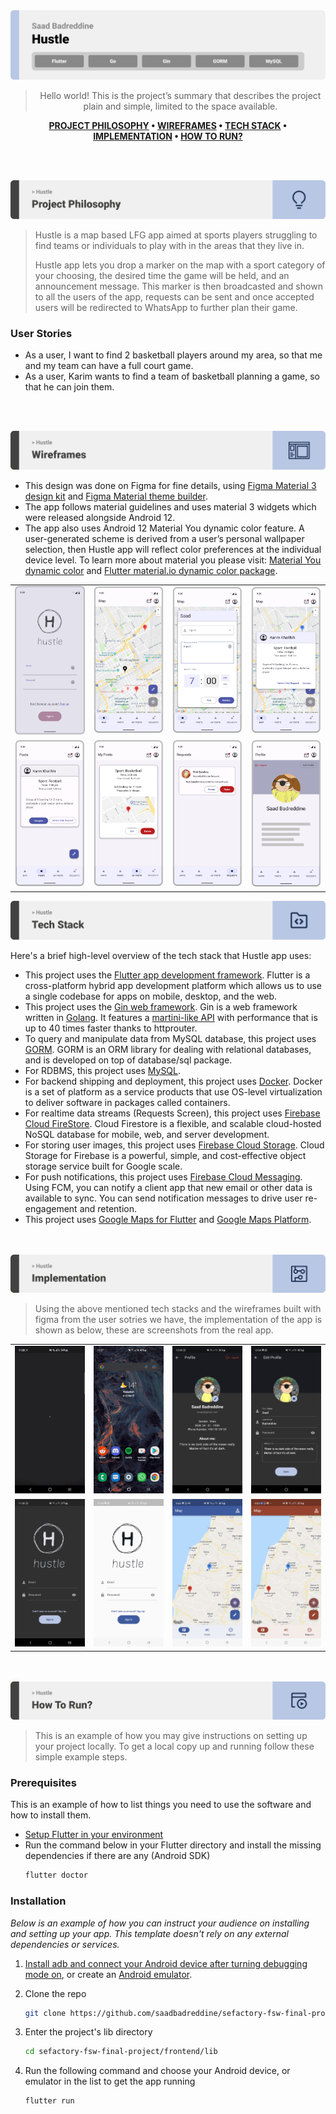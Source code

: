<img src="./readme/title1.svg"/>

<div align="center">

> Hello world! This is the project’s summary that describes the project plain and simple, limited to the space available.

**[PROJECT PHILOSOPHY](#project-philosophy) • [WIREFRAMES](#wireframes) • [TECH STACK](#tech-stack) • [IMPLEMENTATION](#implementation) • [HOW TO RUN?](#how-to-run)**

</div>

<br><br>

<img src="./readme/title2.svg" id="project-philosophy"/>

> Hustle is a map based LFG app aimed at sports players struggling to find teams or individuals to play with in the areas that they live in.
>
> Hustle app lets you drop a marker on the map with a sport category of your choosing, the desired time the game will be held, and an announcement message. This marker is then broadcasted and shown to all the users of the app, requests can be sent and once accepted users will be redirected to WhatsApp to further plan their game.

### User Stories

- As a user, I want to find 2 basketball players around my area, so that me and my team can have a full court game.
- As a user, Karim wants to find a team of basketball planning a game, so that he can join them.

<br><br>

<img src="./readme/title3.svg" id="wireframes"/>

- This design was done on Figma for fine details, using [Figma Material 3 design kit](https://www.figma.com/community/file/1035203688168086460) and [Figma Material theme builder](https://www.figma.com/community/plugin/1034969338659738588/Material-Theme-Builder#:~:text=Dynamic%20color%20is%20an%20algorithmic,scheme%20that's%20accessible%20by%20default.).
- The app follows material guidelines and uses material 3 widgets which were released alongside Android 12.
- The app also uses Android 12 Material You dynamic color feature. A user-generated scheme is derived from a user’s personal wallpaper selection, then Hustle app will reflect color preferences at the individual device level. To learn more about material you please visit: [Material You dynamic color](https://m3.material.io/styles/color/dynamic-color/overview) and [Flutter material.io dynamic color package](https://pub.dev/packages/dynamic_color).

<table>
  <tr>
    <td><img src="readme/login.png" /></td>
    <td><img src="readme/map.png"/></td>
    <td><img src="readme/post_on_map.png"/></td>
    <td><img src="readme/map_post.png"/></td>
  </tr>
  <tr>
    <td><img src="readme/posts.png" /></td>
    <td><img src="readme/my_posts.png"/></td>
    <td><img src="readme/requests.png"/></td>
    <td><img src="readme/profile.png"/></td>
  </tr>
</table>

<img src="./readme/title4.svg" id="tech-stack"/>

Here's a brief high-level overview of the tech stack that Hustle app uses:

- This project uses the [Flutter app development framework](https://flutter.dev/). Flutter is a cross-platform hybrid app development platform which allows us to use a single codebase for apps on mobile, desktop, and the web.
- This project uses the [Gin web framework](https://github.com/gin-gonic/gin). Gin is a web framework written in [Golang](https://go.dev/). It features a [martini-like API](https://github.com/go-martini/martini) with performance that is up to 40 times faster thanks to httprouter.
- To query and manipulate data from MySQL database, this project uses [GORM](https://gorm.io/). GORM is an ORM library for dealing with relational databases, and is developed on top of database/sql package.
- For RDBMS, this project uses [MySQL](https://www.mysql.com/).
- For backend shipping and deployment, this project uses [Docker](https://www.docker.com/). Docker is a set of platform as a service products that use OS-level virtualization to deliver software in packages called containers.
- For realtime data streams (Requests Screen), this project uses [Firebase Cloud FireStore](https://firebase.google.com/docs/firestore). Cloud Firestore is a flexible, and scalable cloud-hosted NoSQL database for mobile, web, and server development.
- For storing user images, this project uses [Firebase Cloud Storage](https://firebase.google.com/docs/storage). Cloud Storage for Firebase is a powerful, simple, and cost-effective object storage service built for Google scale.
- For push notifications, this project uses [Firebase Cloud Messaging](https://firebase.google.com/docs/firestore). Using FCM, you can notify a client app that new email or other data is available to sync. You can send notification messages to drive user re-engagement and retention.
- This project uses [Google Maps for Flutter](https://pub.dev/packages/google_maps_flutter) and [Google Maps Platform](https://mapsplatform.google.com/).

<br><br>
<img src="./readme/title5.svg" id="implementation"/>

> Using the above mentioned tech stacks and the wireframes built with figma from the user sotries we have, the implementation of the app is shown as below, these are screenshots from the real app.

<table>
  <tr>
    <td><img src="readme/map.gif" /></td>
    <td><img src="readme/request.gif"/></td>
    <td><img src="readme/profile.jpg"/></td>
    <td><img src="readme/edit_profile.jpg"/></td>
  </tr>
  <tr>
    <td><img src="readme/app_login.jpg"/></td>
    <td><img src="readme/app_login_light.jpg"/></td>
    <td><img src="readme/dynamiclight.jpg"/></td>
    <td><img src="readme/dynamic3.jpg"/></td>
  </tr>
</table>

<br><br>
<img src="./readme/title6.svg" id="how-to-run"/>

> This is an example of how you may give instructions on setting up your project locally.
> To get a local copy up and running follow these simple example steps.

### Prerequisites

This is an example of how to list things you need to use the software and how to install them.

- [Setup Flutter in your environment](https://docs.flutter.dev/get-started/install)
- Run the command below in your Flutter directory and install the missing dependencies if there are any (Android SDK)
  ```sh
  flutter doctor
  ```

### Installation

_Below is an example of how you can instruct your audience on installing and setting up your app. This template doesn't rely on any external dependencies or services._

1. [Install adb and connect your Android device after turning debugging mode on](https://www.xda-developers.com/install-adb-windows-macos-linux/), or create an [Android emulator](https://developer.android.com/studio/run/managing-avds).
2. Clone the repo
   ```sh
   git clone https://github.com/saadbadreddine/sefactory-fsw-final-project.git
   ```
3. Enter the project's lib directory

   ```sh
   cd sefactory-fsw-final-project/frontend/lib
   ```

4. Run the following command and choose your Android device, or emulator in the list to get the app running
   ```dart
   flutter run
   ```
